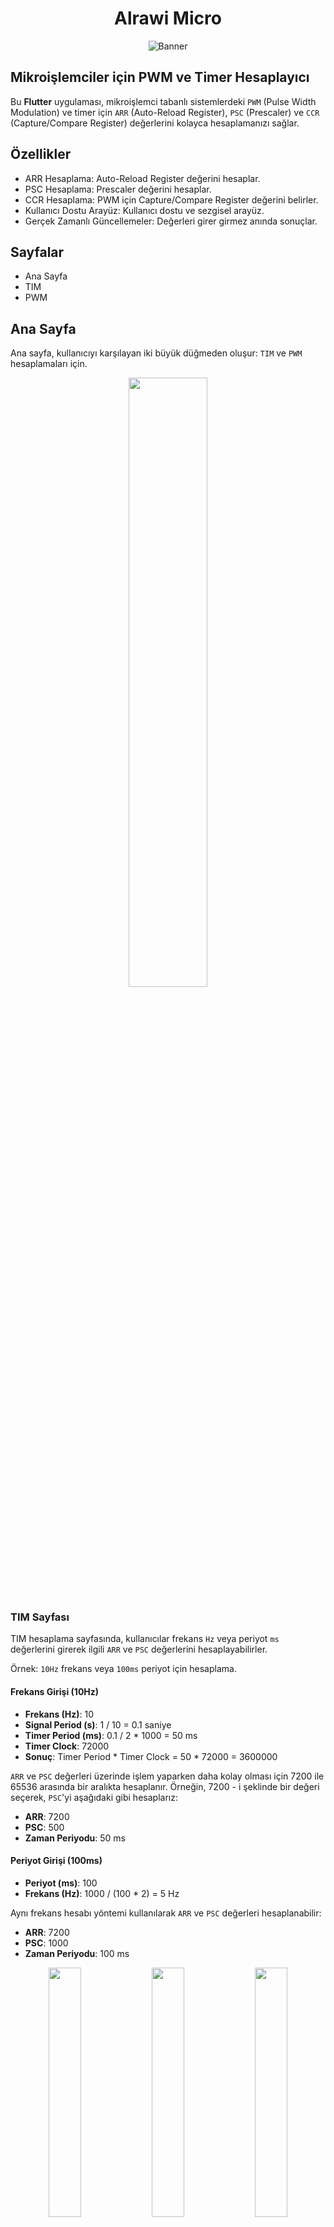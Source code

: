 <h1 align=center >Alrawi Micro</h1>
<div align=center >
  
![Banner](https://github.com/yasir723/ALRAWI-MICRO/assets/111686779/d8b6ab66-19a2-4b9f-8275-a72ba4667486)
</div>

## Mikroişlemciler için PWM ve Timer Hesaplayıcı

Bu **Flutter** uygulaması, mikroişlemci tabanlı sistemlerdeki `PWM` (Pulse Width Modulation) ve timer için `ARR` (Auto-Reload Register), `PSC` (Prescaler) ve `CCR` (Capture/Compare Register) değerlerini kolayca hesaplamanızı sağlar.

## Özellikler
- ARR Hesaplama: Auto-Reload Register değerini hesaplar.
- PSC Hesaplama: Prescaler değerini hesaplar.
- CCR Hesaplama: PWM için Capture/Compare Register değerini belirler.
- Kullanıcı Dostu Arayüz: Kullanıcı dostu ve sezgisel arayüz.
- Gerçek Zamanlı Güncellemeler: Değerleri girer girmez anında sonuçlar.

## Sayfalar
- Ana Sayfa
- TIM
- PWM

## Ana Sayfa

Ana sayfa, kullanıcıyı karşılayan iki büyük düğmeden oluşur: `TIM` ve `PWM` hesaplamaları için.
<div align=center >
  <img src="https://github.com/yasir723/ALRAWI-MICRO/assets/111686779/5f1eb72e-532a-4c62-b51b-6a71e20b41bc" width = 50%>
</div>

### TIM Sayfası

TIM hesaplama sayfasında, kullanıcılar frekans `Hz` veya periyot `ms` değerlerini girerek ilgili `ARR` ve `PSC` değerlerini hesaplayabilirler. 

Örnek: `10Hz` frekans veya `100ms` periyot için hesaplama.

#### Frekans Girişi (10Hz)

- **Frekans (Hz)**: 10
- **Signal Period (s)**: 1 / 10 = 0.1 saniye
- **Timer Period (ms)**: 0.1 / 2 * 1000 = 50 ms
- **Timer Clock**: 72000
- **Sonuç**: Timer Period * Timer Clock = 50 * 72000 = 3600000

`ARR` ve `PSC` değerleri üzerinde işlem yaparken daha kolay olması için 7200 ile 65536 arasında bir aralıkta hesaplanır. Örneğin, 7200 - i şeklinde bir değeri seçerek, `PSC`'yi aşağıdaki gibi hesaplarız:
- **ARR**: 7200
- **PSC**: 500
- **Zaman Periyodu**: 50 ms

#### Periyot Girişi (100ms)

- **Periyot (ms)**: 100
- **Frekans (Hz)**: 1000 / (100 * 2) = 5 Hz

Aynı frekans hesabı yöntemi kullanılarak `ARR` ve `PSC` değerleri hesaplanabilir:

- **ARR**: 7200
- **PSC**: 1000
- **Zaman Periyodu**: 100 ms
<div align=center >
  <img src="https://github.com/yasir723/ALRAWI-MICRO/assets/111686779/00f29ae2-79b2-4801-a411-390667b0d83f" width = 32% >
  <img src="https://github.com/yasir723/ALRAWI-MICRO/assets/111686779/c62c8bb0-0444-449b-b3be-be7801cc565c" width = 32% >
  <img src="https://github.com/yasir723/ALRAWI-MICRO/assets/111686779/fa7c7961-6f68-462d-93da-ba1094a17669" width = 32% >
</div>

TIM hesaplama işlemi, girilen değere göre ilgili frekans veya periyot değerlerini `ARR` ve `PSC`'ye dönüştürür ve sonucu ekranda gösterir.

### PWM Sayfası

PWM hesaplama sayfasında, kullanıcılar frekans `Hz` ve görev döngüsü `%` değerlerini girerek `ARR`, `PSC` ve `CCR1` değerlerini hesaplayabilirler. 

Örnek: `10Hz` frekans ve `%20` görev döngüsü için hesaplama.

#### Giriş Değerleri: 10Hz, %20

- **Frekans (Hz)**: 10
- **Görev Döngüsü (%)**: 20
- **Signal Period (s)**: 1 / 10 = 0.1 saniye
- **Timer Period (ms)**: 0.1 * 1000 = 100 ms
- **Timer Clock**: 72000
- **Sonuç**: Timer Period * Timer Clock = 100 * 72000 = 7200000

`ARR` ve `PSC` değerleri, 7200 ile 65536 arasında bir aralıkta hesaplanır. Örneğin, 7200 - i şeklinde bir değeri seçerek, `PSC`'yi aşağıdaki gibi hesaplarız:
- **ARR**: 7200
- **PSC**: 1000
- **CCR1**: ARR * Görev Döngüsü = 7200 * 0.2 = 1440
- **Zaman Periyodu**: 100 ms

  
<div align=center >
</div>
<div align=center >
  <img src="https://github.com/yasir723/ALRAWI-MICRO/assets/111686779/0f65d582-c0cd-4384-ae2b-42d4e505d1ae" width = 49%>
  <img src="https://github.com/yasir723/ALRAWI-MICRO/assets/111686779/f1cab403-2827-4b52-adc4-b652929976a3" width = 49%>
</div>

PWM hesaplama işlemi, girilen frekans ve görev döngüsüne göre `ARR`, `PSC` ve `CCR1` değerlerini hesaplar ve sonucu ekranda gösterir.
